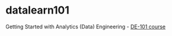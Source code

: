 # datalearn101
Getting Started with Analytics (Data) Engineering - [DE-101 course](https://datalearn.ru/)
